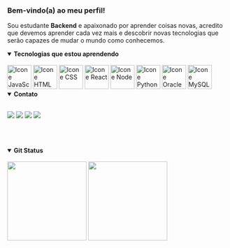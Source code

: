### Bem-vindo(a) ao meu perfil! <!--<img src="https://leofagundes.s3.amazonaws.com/lf.svg" alt="logo-LF" min-width="200px" max-width="200px" width="200px" align="right">-->

Sou estudante <strong>Backend</strong> e apaixonado por aprender coisas novas, acredito que devemos aprender cada vez mais e descobrir novas tecnologias que serão capazes de mudar o mundo como conhecemos.

<details open>
  <summary><strong>Tecnologias que estou aprendendo</strong></summary>
  
  <br>
  
  <div style="display: inline-block">
    <a href="#"><img alt="Icone JavaScript" src="https://cdn.jsdelivr.net/gh/devicons/devicon@latest/icons/javascript/javascript-original.svg" width="55px"/></a>
    <a href="#"><img alt="Icone HTML" src="https://cdn.jsdelivr.net/gh/devicons/devicon@latest/icons/html5/html5-original.svg" width="55px"/></a>
    <a href="#"><img alt="Icone CSS" src="https://cdn.jsdelivr.net/gh/devicons/devicon@latest/icons/css3/css3-original.svg" width="55px"/></a>
    <a href="#"><img alt="Icone React" src="https://cdn.jsdelivr.net/gh/devicons/devicon@latest/icons/react/react-original.svg" width="55px"/></a>
</div>
    <div style="display: inline-block">
    <a href="#"><img alt="Icone Node" src="https://cdn.jsdelivr.net/gh/devicons/devicon@latest/icons/nodejs/nodejs-original.svg" width="55px"/></a>
    <a href="#"><img alt="Icone Python " src="https://cdn.jsdelivr.net/gh/devicons/devicon@latest/icons/python/python-original.svg" width="55px"/></a>
    <a href="#"><img alt="Icone Oracle " src="https://cdn.jsdelivr.net/gh/devicons/devicon@latest/icons/oracle/oracle-original.svg" width="55px"/></a>
    <a href="#"><img alt="Icone MySQL " src="https://cdn.jsdelivr.net/gh/devicons/devicon@latest/icons/mysql/mysql-original.svg" width="55px"/></a>
    
   
  </div>
</details>

<details open>
  <summary><strong>Contato</strong></summary>
  
  <br>
  
 <a href = "mailto:mgr8272@gmail.com"><img src="https://img.shields.io/badge/-Gmail-%23333?style=for-the-badge&logo=gmail&logoColor=white" target="_blank"></a>
  <a href="https://www.linkedin.com/in/maycon-rocha-7b8759164/" target="_blank"><img src="https://img.shields.io/badge/-LinkedIn-%230077B5?style=for-the-badge&logo=linkedin&logoColor=white" target="_blank"></a> 
   <a href="https://www.instagram.com/maycongr/" target="_blank"><img src="https://img.shields.io/badge/-instagram-%23E4405F?style=for-the-badge&logo=instagram&logoColor=white" target="_blank"></a> 
    <!--<a href="#" target="_blank"><img src="https://img.shields.io/badge/X-000000?style=for-the-badge&logo=x&logoColor=white" target="_blank"></a>-->
     <a href="#" target="_blank"><img src="https://img.shields.io/badge/WhatsApp-25D366?style=for-the-badge&logo=WhatsApp&logoColor=white" target="_blank"></a> 

  <br><br>
</details open>

<details open>
  <summary><strong>Git Status</strong></summary>
  
  <br>

  <div align="left" class="custom-border">
    <img height="181em" src="https://github-readme-stats.vercel.app/api?username=MayconRocha21&show_icons=true&bg_color=0F0F0F&title_color=01A66B&text_color=fff&icon_color=01A66B&border_color=01A66B&hide_rank=true&include_all_commits=true&count_private=true"/>
    <img height="181em" src="https://github-readme-stats.vercel.app/api/top-langs/?username=MayconRocha21&card_width&layout=compact&langs_count=7&bg_color=0F0F0F&title_color=01A66B&text_color=fff&icon_color=01A66B&border_color=01A66B&count_private=true"/>
  </div> 
</details>
